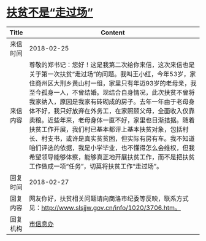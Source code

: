 # <a href="http://www.shangluo.gov.cn/zmhd/ldxxxx.jsp?urltype=leadermail.LeaderMailContentUrl&wbtreeid=1112&leadermailid=4559">扶贫不是“走过场”</a>
|Title|Content|
|:---:|---|
|来信时间|2018-02-25|
|来信内容|尊敬的郑书记：您好！这是我第二次给你来信，这次来信也是关于第一次扶贫“走过场”的问题。我叫王小红，今年53岁，家住商州区大荆乡黄山村一组，家里只有年迈93岁的老母亲，我至今孤身一人，不曾结婚。现结合自身情况，此次扶贫不曾将我家纳入，原因是我家有砖砌成的房子。去年一年由于老母身体不好，我只好放弃在外务工，在家照顾父母，全面收入仅靠卖粮。近些年来，老母身体一直不好，家里也日渐拮据。随着扶贫工作开展，我们村已基本都评上基本扶贫对象，包括村长、村支书，或许是真实贫贫困，但实际有房有车。我不知道咱们评选的依据，我是小学毕业，也不懂得怎么会维权，但我希望领导能够体察，能够真正地开展扶贫工作，而不是把扶贫工作做成一项“任务”，切莫将扶贫工作“走过场”。|
|回复时间|2018-02-27|
|回复内容|网友你好，扶贫相关问题请向商洛市纪委等反映，联系方式见：http://www.slsjjw.gov.cn/info/1020/3706.htm。|
|回复机构|<a href="../../categories/agencies/市信息办.md">市信息办</a>|
